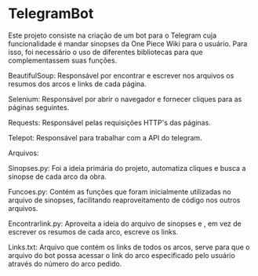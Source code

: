 # TelegramBot

Este projeto consiste na criação de um bot para o Telegram cuja funcionalidade é mandar sinopses da One Piece Wiki para o usuário. Para isso, foi necessário o uso de diferentes bibliotecas para que complementassem suas funções.

BeautifulSoup: 
Responsável por encontrar e escrever nos arquivos os resumos dos arcos e links de cada página.

Selenium: 
Responsável por abrir o navegador e fornecer cliques para as páginas seguintes.

Requests: 
Responsável pelas requisições HTTP's das páginas.

Telepot: 
Responsável para trabalhar com a API do telegram.

Arquivos:

Sinopses.py:
Foi a ideia primária do projeto, automatiza cliques e busca a sinopse de cada arco da obra.

Funcoes.py:
Contém as funções que foram inicialmente utilizadas no arquivo de sinopses, facilitando reaproveitamento de código nos outros arquivos.

Encontrarlink.py:
Aproveita a ideia do arquivo de sinopses e , em vez de escrever os resumos de cada arco, escreve os links.

Links.txt:
Arquivo que contém os links de todos os arcos, serve para que o arquivo do bot possa acessar o link do arco especificado pelo usuário através do número do arco pedido.


